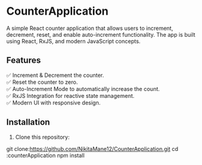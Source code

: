 # CounterApplication

A simple React counter application that allows users to increment, decrement, reset, and enable auto-increment functionality. The app is built using React, RxJS, and modern JavaScript concepts.

## Features

✅ Increment & Decrement the counter.  
✅ Reset the counter to zero.  
✅ Auto-Increment Mode to automatically increase the count.  
✅ RxJS Integration for reactive state management.  
✅ Modern UI with responsive design.

## Installation

1. Clone this repository:

git clone:https://github.com/NikitaMane12/CounterApplication.git
cd :counterApplication
npm install
